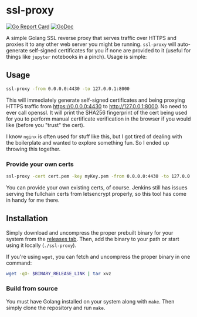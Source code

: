# ssl-proxy
[![Go Report Card](https://goreportcard.com/badge/github.com/suyashkumar/ssl-proxy)](https://goreportcard.com/report/github.com/suyashkumar/ssl-proxy) [![GoDoc](https://godoc.org/github.com/suyashkumar/ssl-proxy?status.svg)](https://godoc.org/github.com/suyashkumar/ssl-proxy)

A simple Golang SSL reverse proxy that serves traffic over HTTPS and proxies it to any other web server you might be running. `ssl-proxy` will auto-generate self-signed certificates for you if none are provided to it (useful for things like `jupyter` notebooks in a pinch). Usage is simple:
## Usage
```sh
ssl-proxy -from 0.0.0.0:4430 -to 127.0.0.1:8000
```
This will immediately generate self-signed certificates and being proxying HTTPS traffic from https://0.0.0.0:4430 to http://127.0.0.1:8000. No need to ever call openssl. It will print the SHA256 fingerprint of the cert being used for you to perform manual certificate verification in the browser if you would like (before you "trust" the cert).

I know `nginx` is often used for stuff like this, but I got tired of dealing with the boilerplate and wanted to explore something fun. So I ended up throwing this together. 

### Provide your own certs
```sh
ssl-proxy -cert cert.pem -key myKey.pem -from 0.0.0.0:4430 -to 127.0.0.1:8000
```
You can provide your own existing certs, of course. Jenkins still has issues serving the fullchain certs from letsencrypt properly, so this tool has come in handy for me there. 

## Installation
Simply download and uncompress the proper prebuilt binary for your system from the [releases tab](https://github.com/suyashkumar/ssl-proxy/releases/). Then, add the binary to your path or start using it locally (`./ssl-proxy`).

If you're using `wget`, you can fetch and uncompress the proper binary in one command:
```sh
wget -qO- $BINARY_RELEASE_LINK | tar xvz
```

### Build from source
You must have Golang installed on your system along with `make`. Then simply clone the repository and run `make`.
